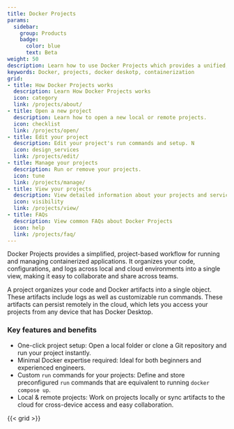 ```yaml
---
title: Docker Projects
params:
  sidebar:
    group: Products
    badge:
      color: blue
      text: Beta
weight: 50
description: Learn how to use Docker Projects which provides a unified, project-based workflow to run your containerized projects. 
keywords: Docker, projects, docker deskotp, containerization
grid:
- title: How Docker Projects works
  description: Learn How Docker Projects works
  icon: category
  link: /projects/about/
- title: Open a new project
  description: Learn how to open a new local or remote projects.
  icon: checklist
  link: /projects/open/
- title: Edit your project
  description: Edit your project's run commands and setup. N
  icon: design_services
  link: /projects/edit/
- title: Manage your projects
  description: Run or remove your projects.
  icon: tune
  link: /projects/manage/
- title: View your projects
  description: View detailed information about your projects and services within your projects
  icon: visibility
  link: /projects/view/
- title: FAQs
  description: View common FAQs about Docker Projects
  icon: help
  link: /projects/faq/
---
```


Docker Projects provides a simplified, project-based workflow for running and managing containerized applications. It organizes your code, configurations, and logs across local and cloud environments into a single view, making it easy to collaborate and share across teams.

A project organizes your code and Docker artifacts into a single object. These artifacts include logs as well as customizable run commands. These artifacts can persist remotely in the cloud, which lets you access your projects from any device that has Docker Desktop.

### Key features and benefits

 - One-click project setup: Open a local folder or clone a Git repository and run your project instantly.
 - Minimal Docker expertise required: Ideal for both beginners and experienced engineers.
 - Custom `run` commands for your projects: Define and store preconfigured `run` commands that are equivalent to running `docker compose up`.
 - Local & remote projects:  Work on projects locally or sync artifacts to the cloud for cross-device access and easy collaboration.

{{< grid >}}
